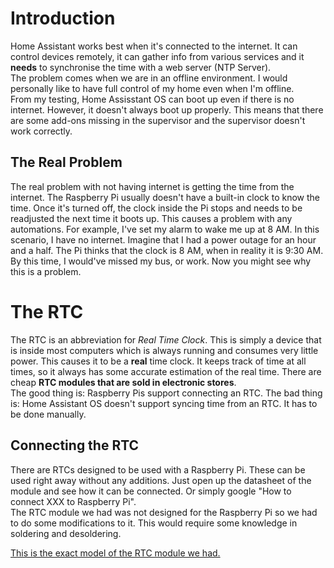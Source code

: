 # Introduction
Home Assistant works best when it's connected to the internet. It can control devices remotely, it can gather info from various services and it **needs** to synchronise the time with a web server (NTP Server).  
The problem comes when we are in an offline environment. I would personally like to have full control of my home even when I'm offline.  
From my testing, Home Assisstant OS can boot up even if there is no internet. However, it doesn't always boot up properly. This means that there are some add-ons missing in the supervisor and the supervisor doesn't work correctly.  

## The Real Problem
The real problem with not having internet is getting the time from the internet. The Raspberry Pi usually doesn't have a built-in clock to know the time. Once it's turned off, the clock inside the Pi stops
and needs to be readjusted the next time it boots up. This causes a problem with any automations. For example, I've set my alarm to wake me up at 8 AM. In this scenario, I have no internet. Imagine that I had a power outage for
an hour and a half. The Pi thinks that the clock is 8 AM, when in reality it is 9:30 AM. By this time, I would've missed my bus, or work. Now you might see why this is a problem.  

# The RTC
The RTC is an abbreviation for *Real Time Clock*. This is simply a device that is inside most computers which is always running and consumes very little power. This causes it to be a **real** time clock.
It keeps track of time at all times, so it always has some accurate estimation of the real time. There are cheap **RTC modules that are sold in electronic stores**.  
The good thing is: Raspberry Pis support connecting an RTC. The bad thing is: Home Assistant OS doesn't support syncing time from an RTC. It has to be done manually.

## Connecting the RTC
There are RTCs designed to be used with a Raspberry Pi. These can be used right away without any additions. Just open up the datasheet of the module and see how it can be connected.
Or simply google "How to connect XXX to Raspberry Pi".  
The RTC module we had was not designed for the Raspberry Pi so we had to do some modifications to it. This would require some knowledge in soldering and desoldering.

[This is the exact model of the RTC module we had.]()
